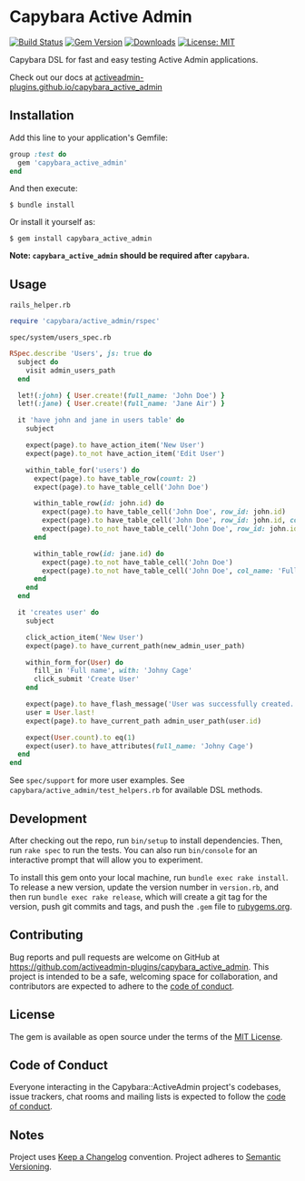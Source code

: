 # Capybara Active Admin

[![Build Status](https://travis-ci.com/activeadmin-plugins/capybara_active_admin.svg?branch=master)](https://travis-ci.com/activeadmin-plugins/capybara_active_admin) [![Gem Version](https://badge.fury.io/rb/capybara_active_admin.svg)](https://badge.fury.io/rb/capybara_active_admin) [![Downloads](https://img.shields.io/gem/dt/capybara_active_admin)](https://rubygems.org/gems/capybara_active_admin) [![License: MIT](https://img.shields.io/badge/License-MIT-green.svg)](https://opensource.org/licenses/MIT)

Capybara DSL for fast and easy testing Active Admin applications.

Check out our docs at [activeadmin-plugins.github.io/capybara_active_admin](https://activeadmin-plugins.github.io/capybara_active_admin)

## Installation

Add this line to your application's Gemfile:

```ruby
group :test do
  gem 'capybara_active_admin'
end
```

And then execute:

    $ bundle install

Or install it yourself as:

    $ gem install capybara_active_admin

**Note: `capybara_active_admin` should be required after `capybara`.**

## Usage

`rails_helper.rb`
```ruby
require 'capybara/active_admin/rspec'
```

`spec/system/users_spec.rb`
```ruby
RSpec.describe 'Users', js: true do
  subject do
    visit admin_users_path
  end

  let!(:john) { User.create!(full_name: 'John Doe') }
  let!(:jane) { User.create!(full_name: 'Jane Air') }

  it 'have john and jane in users table' do
    subject

    expect(page).to have_action_item('New User')
    expect(page).to_not have_action_item('Edit User')

    within_table_for('users') do
      expect(page).to have_table_row(count: 2)
      expect(page).to have_table_cell('John Doe')

      within_table_row(id: john.id) do
        expect(page).to have_table_cell('John Doe', row_id: john.id)
        expect(page).to have_table_cell('John Doe', row_id: john.id, col_name: 'Full Name')
        expect(page).to_not have_table_cell('John Doe', row_id: john.id, col_name: 'Id')
      end

      within_table_row(id: jane.id) do
        expect(page).to_not have_table_cell('John Doe')
        expect(page).to_not have_table_cell('John Doe', col_name: 'Full Name')
      end
    end
  end

  it 'creates user' do
    subject

    click_action_item('New User')
    expect(page).to have_current_path(new_admin_user_path)

    within_form_for(User) do
      fill_in 'Full name', with: 'Johny Cage'
      click_submit 'Create User'
    end

    expect(page).to have_flash_message('User was successfully created.', type: :notice)
    user = User.last!
    expect(page).to have_current_path admin_user_path(user.id)

    expect(User.count).to eq(1)
    expect(user).to have_attributes(full_name: 'Johny Cage')
  end
end
```

See `spec/support` for more user examples.
See `capybara/active_admin/test_helpers.rb` for available DSL methods.

## Development

After checking out the repo, run `bin/setup` to install dependencies. Then, run `rake spec` to run the tests. You can also run `bin/console` for an interactive prompt that will allow you to experiment.

To install this gem onto your local machine, run `bundle exec rake install`. To release a new version, update the version number in `version.rb`, and then run `bundle exec rake release`, which will create a git tag for the version, push git commits and tags, and push the `.gem` file to [rubygems.org](https://rubygems.org).

## Contributing

Bug reports and pull requests are welcome on GitHub at https://github.com/activeadmin-plugins/capybara_active_admin. This project is intended to be a safe, welcoming space for collaboration, and contributors are expected to adhere to the [code of conduct](https://github.com/activeadmin-plugins/capybara_active_admin/blob/master/CODE_OF_CONDUCT.md).

## License

The gem is available as open source under the terms of the [MIT License](https://opensource.org/licenses/MIT).

## Code of Conduct

Everyone interacting in the Capybara::ActiveAdmin project's codebases, issue trackers, chat rooms and mailing lists is expected to follow the [code of conduct](https://github.com/activeadmin-plugins/capybara_active_admin/blob/master/CODE_OF_CONDUCT.md).

## Notes

Project uses [Keep a Changelog](https://keepachangelog.com/en/1.0.0/) convention.
Project adheres to [Semantic Versioning](https://semver.org/spec/v2.0.0.html).
